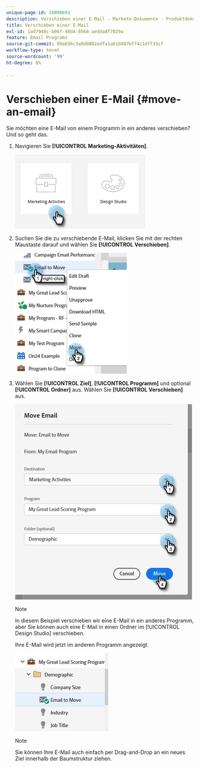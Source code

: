 ```yaml
---
unique-page-id: 10098691
description: Verschieben einer E-Mail - Marketo-Dokumente - Produktdokumentation
title: Verschieben einer E-Mail
exl-id: 1ad7940c-b06f-48d4-8564-aedda8f7029a
feature: Email Programs
source-git-commit: 09a656c3a0d0002edfa1a61b987bff4c1dff33cf
workflow-type: tm+mt
source-wordcount: '99'
ht-degree: 8%

---
```


# Verschieben einer E-Mail {#move-an-email}

Sie möchten eine E-Mail von einem Programm in ein anderes verschieben? Und so geht das.

1. Navigieren Sie **[!UICONTROL Marketing-Aktivitäten]**.

   ![](assets/move-an-email-1.png)

1. Suchen Sie die zu verschiebende E-Mail, klicken Sie mit der rechten Maustaste darauf und wählen Sie **[!UICONTROL Verschieben]**.

   ![](assets/move-an-email-2.png)

1. Wählen Sie **[!UICONTROL Ziel]**, **[!UICONTROL Programm]** und optional **[!UICONTROL Ordner]** aus. Wählen Sie **[!UICONTROL Verschieben]** aus.

   ![](assets/move-an-email-3.png)

   >[!NOTE]
   >
   >In diesem Beispiel verschieben wir eine E-Mail in ein anderes Programm, aber Sie können auch eine E-Mail in einen Ordner im [!UICONTROL Design Studio] verschieben.

   Ihre E-Mail wird jetzt im anderen Programm angezeigt.

   ![](assets/move-an-email-4.png)

   >[!NOTE]
   >
   >Sie können Ihre E-Mail auch einfach per Drag-and-Drop an ein neues Ziel innerhalb der Baumstruktur ziehen.
